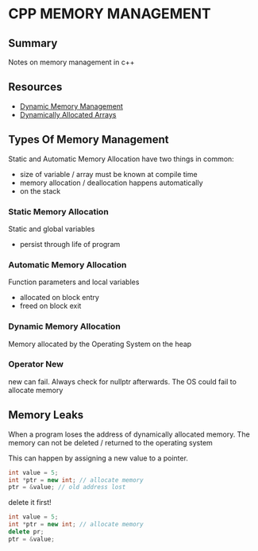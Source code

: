 # CPP MEMORY MANAGEMENT

## Summary

Notes on memory management in c++

## Resources

- [Dynamic Memory Management](https://www.learncpp.com/cpp-tutorial/69-dynamic-memory-allocation-with-new-and-delete/)
- [Dynamically Allocated Arrays](https://www.learncpp.com/cpp-tutorial/6-9a-dynamically-allocating-arrays/)

## Types Of Memory Management

Static and Automatic Memory Allocation have two things in common:

- size of variable / array must be known at compile time
- memory allocation / deallocation happens automatically
- on the stack

### Static Memory Allocation

Static and global variables

- persist through life of program

### Automatic Memory Allocation

Function parameters and local variables

- allocated on block entry
- freed on block exit

### Dynamic Memory Allocation

Memory allocated by the Operating System on the heap

### Operator New

new can fail. Always check for nullptr afterwards. The OS could fail to
allocate memory

## Memory Leaks

When a program loses the address of dynamically allocated memory.
The memory can not be deleted / returned to the operating system

This can happen by assigning a new value to a pointer.

```cpp
int value = 5;
int *ptr = new int; // allocate memory
ptr = &value; // old address lost
```

delete it first!

```cpp
int value = 5;
int *ptr = new int; // allocate memory
delete pr;
ptr = &value;
```
